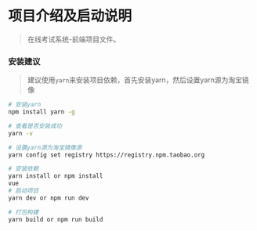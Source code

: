 # 项目介绍及启动说明

> 在线考试系统-前端项目文件。

### 安装建议

> 建议使用`yarn`来安装项目依赖，首先安装yarn，然后设置yarn源为淘宝镜像

``` bash
# 安装yarn
npm install yarn -g

# 查看是否安装成功
yarn -v

# 设置yarn源为淘宝镜像源
yarn config set registry https://registry.npm.taobao.org

# 安装依赖
yarn install or npm install
vue
# 启动项目
yarn dev or npm run dev

# 打包构建
yarn build or npm run build
